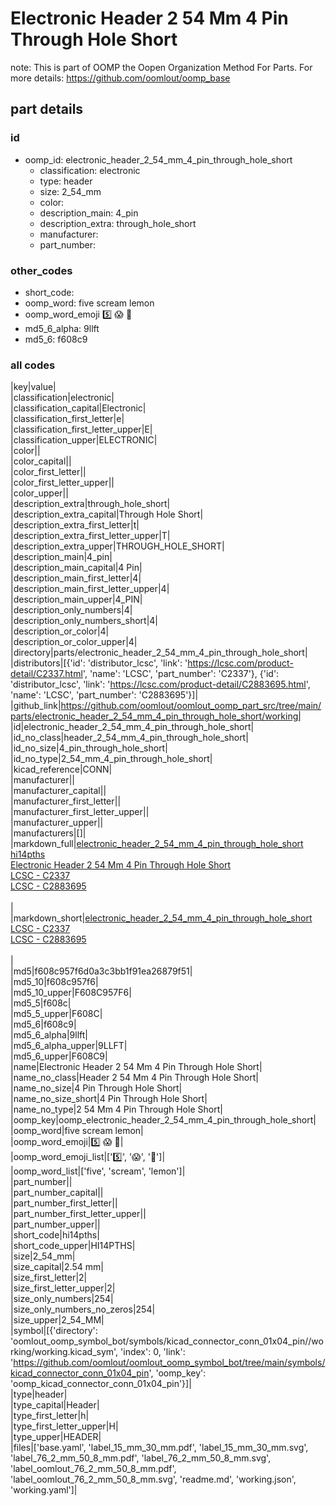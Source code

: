 # Electronic Header 2 54 Mm 4 Pin Through Hole Short  

note: This is part of OOMP the Oopen Organization Method For Parts. For more details: https://github.com/oomlout/oomp_base

##  part details





### id
* oomp_id: electronic_header_2_54_mm_4_pin_through_hole_short
  * classification: electronic
  * type: header
  * size: 2_54_mm
  * color: 
  * description_main: 4_pin
  * description_extra: through_hole_short
  * manufacturer: 
  * part_number: 

### other_codes
* short_code: 
* oomp_word: five scream lemon
* oomp_word_emoji :five: :scream: :lemon:
* md5_6_alpha: 9llft
* md5_6: f608c9

### all codes 
|key|value|  
|classification|electronic|  
|classification_capital|Electronic|  
|classification_first_letter|e|  
|classification_first_letter_upper|E|  
|classification_upper|ELECTRONIC|  
|color||  
|color_capital||  
|color_first_letter||  
|color_first_letter_upper||  
|color_upper||  
|description_extra|through_hole_short|  
|description_extra_capital|Through Hole Short|  
|description_extra_first_letter|t|  
|description_extra_first_letter_upper|T|  
|description_extra_upper|THROUGH_HOLE_SHORT|  
|description_main|4_pin|  
|description_main_capital|4 Pin|  
|description_main_first_letter|4|  
|description_main_first_letter_upper|4|  
|description_main_upper|4_PIN|  
|description_only_numbers|4|  
|description_only_numbers_short|4|  
|description_or_color|4|  
|description_or_color_upper|4|  
|directory|parts/electronic_header_2_54_mm_4_pin_through_hole_short|  
|distributors|[{'id': 'distributor_lcsc', 'link': 'https://lcsc.com/product-detail/C2337.html', 'name': 'LCSC', 'part_number': 'C2337'}, {'id': 'distributor_lcsc', 'link': 'https://lcsc.com/product-detail/C2883695.html', 'name': 'LCSC', 'part_number': 'C2883695'}]|  
|github_link|https://github.com/oomlout/oomlout_oomp_part_src/tree/main/parts/electronic_header_2_54_mm_4_pin_through_hole_short/working|  
|id|electronic_header_2_54_mm_4_pin_through_hole_short|  
|id_no_class|header_2_54_mm_4_pin_through_hole_short|  
|id_no_size|4_pin_through_hole_short|  
|id_no_type|2_54_mm_4_pin_through_hole_short|  
|kicad_reference|CONN|  
|manufacturer||  
|manufacturer_capital||  
|manufacturer_first_letter||  
|manufacturer_first_letter_upper||  
|manufacturer_upper||  
|manufacturers|[]|  
|markdown_full|[electronic_header_2_54_mm_4_pin_through_hole_short](https://github.com/oomlout/oomlout_oomp_part_src/tree/main/parts/electronic_header_2_54_mm_4_pin_through_hole_short/working)<br>[hi14pths](https://github.com/oomlout/oomlout_oomp_part_src/tree/main/parts/electronic_header_2_54_mm_4_pin_through_hole_short/working)<br>[Electronic Header 2 54 Mm 4 Pin Through Hole Short](https://github.com/oomlout/oomlout_oomp_part_src/tree/main/parts/electronic_header_2_54_mm_4_pin_through_hole_short/working)<br>[LCSC - C2337<br>](https://lcsc.com/product-detail/C2337.html)[LCSC - C2883695<br>](https://lcsc.com/product-detail/C2883695.html)<br>|  
|markdown_short|[electronic_header_2_54_mm_4_pin_through_hole_short](https://github.com/oomlout/oomlout_oomp_part_src/tree/main/parts/electronic_header_2_54_mm_4_pin_through_hole_short/working)<br>[LCSC - C2337<br>](https://lcsc.com/product-detail/C2337.html)[LCSC - C2883695<br>](https://lcsc.com/product-detail/C2883695.html)<br>|  
|md5|f608c957f6d0a3c3bb1f91ea26879f51|  
|md5_10|f608c957f6|  
|md5_10_upper|F608C957F6|  
|md5_5|f608c|  
|md5_5_upper|F608C|  
|md5_6|f608c9|  
|md5_6_alpha|9llft|  
|md5_6_alpha_upper|9LLFT|  
|md5_6_upper|F608C9|  
|name|Electronic Header 2 54 Mm 4 Pin Through Hole Short|  
|name_no_class|Header 2 54 Mm 4 Pin Through Hole Short|  
|name_no_size|4 Pin Through Hole Short|  
|name_no_size_short|4 Pin Through Hole Short|  
|name_no_type|2 54 Mm 4 Pin Through Hole Short|  
|oomp_key|oomp_electronic_header_2_54_mm_4_pin_through_hole_short|  
|oomp_word|five scream lemon|  
|oomp_word_emoji|:five: :scream: :lemon:|  
|oomp_word_emoji_list|[':five:', ':scream:', ':lemon:']|  
|oomp_word_list|['five', 'scream', 'lemon']|  
|part_number||  
|part_number_capital||  
|part_number_first_letter||  
|part_number_first_letter_upper||  
|part_number_upper||  
|short_code|hi14pths|  
|short_code_upper|HI14PTHS|  
|size|2_54_mm|  
|size_capital|2.54 mm|  
|size_first_letter|2|  
|size_first_letter_upper|2|  
|size_only_numbers|254|  
|size_only_numbers_no_zeros|254|  
|size_upper|2_54_MM|  
|symbol|[{'directory': 'oomlout_oomp_symbol_bot/symbols/kicad_connector_conn_01x04_pin//working/working.kicad_sym', 'index': 0, 'link': 'https://github.com/oomlout/oomlout_oomp_symbol_bot/tree/main/symbols/kicad_connector_conn_01x04_pin', 'oomp_key': 'oomp_kicad_connector_conn_01x04_pin'}]|  
|type|header|  
|type_capital|Header|  
|type_first_letter|h|  
|type_first_letter_upper|H|  
|type_upper|HEADER|  
|files|['base.yaml', 'label_15_mm_30_mm.pdf', 'label_15_mm_30_mm.svg', 'label_76_2_mm_50_8_mm.pdf', 'label_76_2_mm_50_8_mm.svg', 'label_oomlout_76_2_mm_50_8_mm.pdf', 'label_oomlout_76_2_mm_50_8_mm.svg', 'readme.md', 'working.json', 'working.yaml']|  
